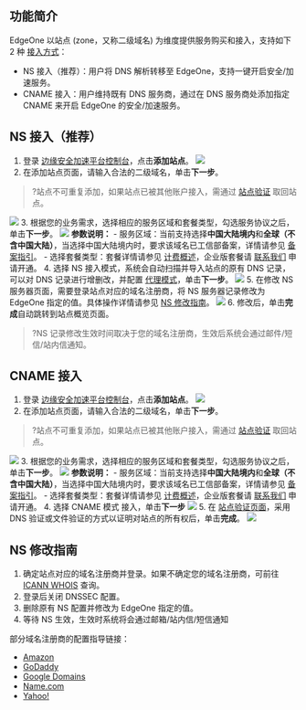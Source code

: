  ## 功能简介
EdgeOne 以站点 (zone，又称二级域名) 为维度提供服务购买和接入，支持如下 2 种 [接入方式](https://cloud.tencent.com/document/product/1552/70787)：
- NS 接入（推荐）：用户将 DNS 解析转移至 EdgeOne，支持一键开启安全/加速服务。
- CNAME 接入：用户维持既有 DNS 服务商，通过在 DNS 服务商处添加指定 CNAME 来开启 EdgeOne 的安全/加速服务。

## NS 接入（推荐）
1. 登录 [边缘安全加速平台控制台](https://console.cloud.tencent.com/edgeone)，点击**添加站点**。
![](https://qcloudimg.tencent-cloud.cn/raw/1643cebe6ed1bf5d4daf1f394b7523b2.png)
2. 在添加站点页面，请输入合法的二级域名，单击**下一步**。
>?站点不可重复添加，如果站点已被其他账户接入，需通过 [站点验证](https://cloud.tencent.com/document/product/1552/70789) 取回站点。
>
![](https://qcloudimg.tencent-cloud.cn/raw/588255cebc096b845a98487a0980dbcb.png)
3. 根据您的业务需求，选择相应的服务区域和套餐类型，勾选服务协议之后，单击**下一步**。
![](https://qcloudimg.tencent-cloud.cn/raw/00ee194ba50df84cc01db51bd2c7962d.png)
**参数说明：**
	- 服务区域：当前支持选择**中国大陆境内**和**全球（不含中国大陆）**，当选择中国大陆境内时，要求该域名已工信部备案，详情请参见 [备案指引](https://cloud.tencent.com/product/ba)。
	- 选择套餐类型：套餐详情请参见 [计费概述](https://cloud.tencent.com/document/product/1552/77380)，企业版套餐请 [联系我们](https://cloud.tencent.com/apply/p/mnizb0si44) 申请开通。
4. 选择 NS 接入模式，系统会自动扫描并导入站点的原有 DNS 记录，可以对 DNS 记录进行增删改，并配置 [代理模式](https://cloud.tencent.com/document/product/1552/70786)，单击**下一步**。
![](https://qcloudimg.tencent-cloud.cn/raw/722480804186816e2ca5c7fc89b8b3a1.png)
5. 在修改 NS 服务器页面，需要登录站点对应的域名注册商，将 NS 服务器记录修改为 EdgeOne 指定的值。具体操作详情请参见 [NS 修改指南](#NSXG)。 
![](https://qcloudimg.tencent-cloud.cn/raw/45fb08ab618b6ca5f516f834b155f91d.png)
6. 修改后，单击**完成**自动跳转到站点概览页面。
>?NS 记录修改生效时间取决于您的域名注册商，生效后系统会通过邮件/短信/站内信通知。

## CNAME 接入
1. 登录 [边缘安全加速平台控制台](https://console.cloud.tencent.com/edgeone)，点击**添加站点**。
![](https://qcloudimg.tencent-cloud.cn/raw/1643cebe6ed1bf5d4daf1f394b7523b2.png)
2. 在添加站点页面，请输入合法的二级域名，单击**下一步**。
>?站点不可重复添加，如果站点已被其他账户接入，需通过 [站点验证](https://cloud.tencent.com/document/product/1552/70789) 取回站点。
>
![](https://qcloudimg.tencent-cloud.cn/raw/9b089d99a89c7e50a2e2c291d6f43a04.png)
3. 根据您的业务需求，选择相应的服务区域和套餐类型，勾选服务协议之后，单击**下一步**。
![](https://qcloudimg.tencent-cloud.cn/raw/00ee194ba50df84cc01db51bd2c7962d.png)
**参数说明：**
	- 服务区域：当前支持选择**中国大陆境内**和**全球（不含中国大陆）**，当选择中国大陆境内时，要求该域名已工信部备案，详情请参见 [备案指引](https://cloud.tencent.com/product/ba)。
	- 选择套餐类型：套餐详情请参见 [计费概述](https://cloud.tencent.com/document/product/1552/77380)，企业版套餐请 [联系我们](https://cloud.tencent.com/apply/p/mnizb0si44) 申请开通。
4. 选择 CNAME 模式 接入，单击**下一步** 
![](https://qcloudimg.tencent-cloud.cn/raw/2226beaeac7323b4cc8a2ca16c0305ed.png)
5. 在 [站点验证页面](https://cloud.tencent.com/document/product/1552/70789)，采用 DNS 验证或文件验证的方式以证明对站点的所有权后，单击**完成**。
![](https://qcloudimg.tencent-cloud.cn/raw/661739d8d8774c8aac24f489f4884ed7.png)


## NS 修改指南[](id:NSXG)
1. 确定站点对应的域名注册商并登录。如果不确定您的域名注册商，可前往 [ICANN WHOIS](https://lookup.icann.org/) 查询。
2. 登录后关闭 DNSSEC 配置。
3. 删除原有 NS 配置并修改为 EdgeOne 指定的值。
4. 等待 NS 生效，生效时系统将会通过邮箱/站内信/短信通知

部分域名注册商的配置指导链接：
- [Amazon](https://docs.aws.amazon.com/Route53/latest/DeveloperGuide/domain-name-servers-glue-records.html#domain-name-servers-glue-records-adding-changing)
- [GoDaddy](https://sg.godaddy.com/zh/help/change-nameservers-for-my-domains-664)
- [Google Domains](https://support.google.com/domains/answer/3290309?hl%3Den)
- [Name.com](https://www.name.com/support/articles/205934547-changing-nameservers-for-dns-management)
- [Yahoo!](http://support.hostgator.com/articles/how-to-change-name-servers-with-yahoo-com)

